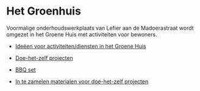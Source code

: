 # Het Groenhuis

Voormalige onderhoudswerkplaats van Lefier aan de Madoerastraat wordt omgezet in het Groene Huis met activiteiten voor bewoners.

* [Ideëen voor activiteiten/diensten in het Groene Huis](ideën.md)

* [Doe-het-zelf projecten](../doehetzelf/README.md)

* [BBQ set](bbqset.pdf)

* [In te zamelen materialen voor doe-het-zelf projecten](in_te_zamelen_materialen.md)
